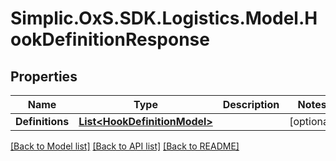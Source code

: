 # Simplic.OxS.SDK.Logistics.Model.HookDefinitionResponse

## Properties

Name | Type | Description | Notes
------------ | ------------- | ------------- | -------------
**Definitions** | [**List&lt;HookDefinitionModel&gt;**](HookDefinitionModel.md) |  | [optional] 

[[Back to Model list]](../README.md#documentation-for-models) [[Back to API list]](../README.md#documentation-for-api-endpoints) [[Back to README]](../README.md)

